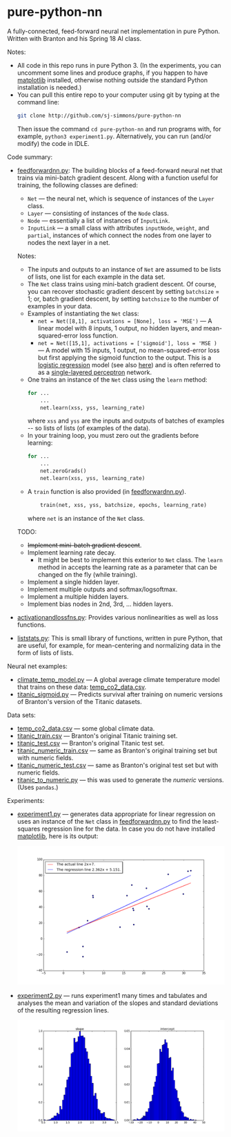# pure-python-nn
A fully-connected, feed-forward neural net implementation in pure Python.
Written with Branton and his Spring 18 AI class.

Notes:
  * All code in this repo runs in pure Python 3. (In the experiments, you can uncomment some lines
    and produce graphs, if you happen to have [matplotlib](https://matplotlib.org/) installed, otherwise
    nothing outside the standard Python installation is needed.)
  * You can pull this entire repo to your computer using git by typing at the command
    line:
    ``` bash
    git clone http://github.com/sj-simmons/pure-python-nn
    ```
    Then issue the command `cd pure-python-nn` and run programs with, for example, `python3 experiment1.py`.
    Alternatively, you can run (and/or modify) the code in IDLE.

Code summary:
  * [feedforwardnn.py](feedforwardnn.py): The building blocks of a feed-forward neural net that trains
    via mini-batch gradient descent.
    Along with a function useful for training, the following classes are defined:
    * `Net` &mdash; the neural net, which is sequence of instances of the `Layer` class.
    * `Layer` &mdash; consisting of instances of the `Node` class.
    * `Node` &mdash; essentially a list of instances of `InputLink`.
    * `InputLink` &mdash; a small class with attributes `inputNode`, `weight`, and `partial`, instances of which connect the
      nodes from one layer to nodes the next layer in a net.

    Notes:
    * The inputs and outputs to an instance of `Net` are assumed to be lists of lists, one list for
      each example in the data set.
    * The `Net` class trains using mini-batch gradient descent.  Of course, you can recover stochastic gradient descent
      by setting `batchsize` = 1; or, batch gradient descent, by setting `batchsize` to the number of examples in your data.
    * Examples of instantiating the `Net` class:
      * `net = Net([8,1], activations = [None], loss = 'MSE')` &mdash; A linear model with 8 inputs, 1 output, no hidden layers,
         and mean-squared-error loss function.
      * `net = Net([15,1], activations = ['sigmoid'], loss = 'MSE )` &mdash; A model with 15 inputs, 1 output, no
         mean-squared-error loss but first applying the sigmoid function to the output.  This is a
         [logistic regression](https://en.wikipedia.org/wiki/Logistic_regression) model
         (see also [here](https://www.encyclopediaofmath.org/index.php/Logistic_regression)) and is often referred to as a
         [single-layered perceptron](https://en.wikipedia.org/wiki/Logistic_regression#As_a_single-layer_perceptron) network.
    * One trains an instance of the `Net` class using the `learn` method:
      ``` python
      for ...
          ...
          net.learn(xss, yss, learning_rate)
      ```
      where `xss` and `yss` are the inputs and outputs of batches of examples -- so lists of lists (of examples of the data).
    * In your training loop, you must zero out the gradients before learning:
      ``` python
      for ...
          ...
          net.zeroGrads()
          net.learn(xss, yss, learning_rate)
      ```
    * A `train` function is also provided (in [feedforwardnn.py](feedforwardnn.py)).
      ``` python
          train(net, xss, yss, batchsize, epochs, learning_rate)
      ```
      where `net` is an instance of the `Net` class.

    TODO:
    * ~~Implement mini-batch gradient descent~~.
    * Implement learning rate decay.
      * It might be best to implement this exterior to `Net` class.  The `learn` method in accepts the learning
        rate as a parameter that can be changed on the fly (while training).
    * Implement a single hidden layer.
    * Implement multiple outputs and softmax/logsoftmax.
    * Implement a multiple hidden layers.
    * Implement bias nodes in 2nd, 3rd, ... hidden layers.
  * [activationandlossfns.py](activationandlossfns.py): Provides various nonlinearities as well as loss functions.
  * [liststats.py](liststats.py): This is small library of functions, written in pure Python,
    that are useful, for example, for mean-centering and normalizing data in the form of lists of lists.

Neural net examples:
  * [climate_temp_model.py](climate_temp_model.py) &mdash; A global average climate temperature model that trains on these data:
    [temp_co2_data.csv](datasets/temp_co2_data.csv).
  * [titanic_sigmoid.py](titanic_sigmoid.py) &mdash; Predicts survival after training on numeric versions of Branton's version of the
    Titanic datasets.
  <!--* [housing_model.py](housing_model.py) &mdash; A housing valuation model based on the Ames, Iowa housing data set: [AmesHousing.csv](datasets/AmesHousing.csv).-->

Data sets:
  * [temp_co2_data.csv](datasets/temp_co2_data.csv) &mdash; some global climate data.
  * [titanic_train.csv](datasets/titanic_train.csv) &mdash; Branton's original Titanic training set.
  * [titanic_test.csv](datasets/titanic_test.csv) &mdash; Branton's original Titanic test set.
  * [titanic_numeric_train.csv](datasets/titanic_numeric_train.csv) &mdash; same as Branton's original training set but with numeric fields.
  * [titanic_numeric_test.csv](datasets/titanic_numeric_test.csv) &mdash; same as Branton's original test set but with numeric fields.
  * [titanic_to_numeric.py](datasets/titanic_to_numeric.py) &mdash; this was used to generate the *numeric* versions. (Uses `pandas`.)

Experiments:
  * [experiment1.py](experiment1.py) &mdash; generates data appropriate for linear regression on uses an instance of the
    `Net` class in [feedforwardnn.py](feedforwardnn.py) to find the least-squares regression line for the data.  In case you
    do not have installed [matplotlib](https://matplotlib.org/), here is its output:

    <p align="center">
      <img src="images/experiment1.png">
    </p>

  * [experiment2.py](experiment2.py) &mdash; runs experiment1 many times and tabulates and analyses the mean and variation
    of the slopes and standard deviations of the resulting regression lines.

    <p align="center">
      <img src="images/experiment2.png">
    </p>
